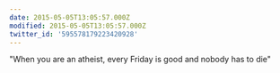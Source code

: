 ```yaml
---
date: 2015-05-05T13:05:57.000Z
modified: 2015-05-05T13:05:57.000Z
twitter_id: '595578179223420928'
---
```


  "When you are an atheist, every Friday is good and nobody has to die"
